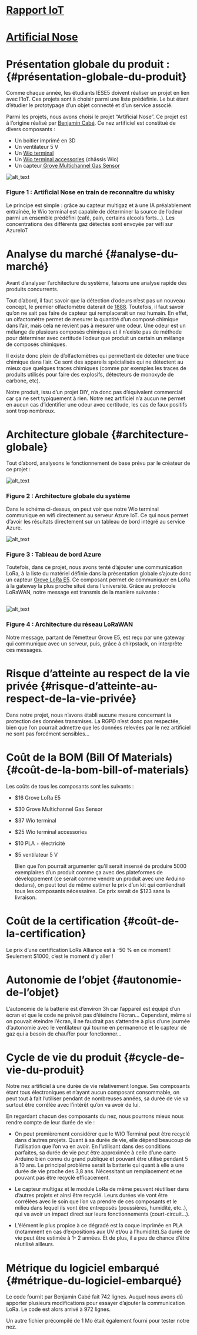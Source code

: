 # <span style="text-decoration:underline;">Rapport IoT </span>


# <span style="text-decoration:underline;">Artificial Nose</span>


# 


# Présentation globale du produit :  {#présentation-globale-du-produit}

Comme chaque année, les étudiants IESE5 doivent réaliser un projet en lien avec l’IoT. Ces projets sont à choisir parmi une liste prédéfinie. Le but étant d’étudier le prototypage d’un objet connecté et d’un service associé.

Parmi les projets, nous avons choisi le projet “Artificial Nose”. Ce projet est à l’origine réalisé par [Benjamin Cabé](https://blog.benjamin-cabe.com/2021/08/03/how-i-built-a-connected-artificial-nose). Ce nez artificiel est constitué de divers composants : 



* Un boitier imprimé en 3D
* Un ventilateur 5 V
* Un [Wio terminal](https://wiki.seeedstudio.com/Wio-Terminal-Getting-Started/)
* Un [Wio terminal accessories](https://wiki.seeedstudio.com/Wio-Terminal-Chassis-Battery(650mAh)/) (châssis Wio)
* Un capteur[ Grove Multichannel Gas Sensor ](https://wiki.seeedstudio.com/Grove-Multichannel-Gas-Sensor-V2/)






![alt_text](images/image1.png "image_tooltip")
 


### Figure 1 : Artificial Nose en train de reconnaître du whisky 

Le principe est simple : grâce au capteur multigaz et à une IA préalablement entraînée, le Wio terminal est capable de déterminer la source de l’odeur parmi un ensemble prédéfini (café, pain, certains alcools forts…).  Les concentrations des différents gaz détectés sont envoyée par wifi sur AzureIoT


# Analyse du marché  {#analyse-du-marché}

Avant d’analyser l’architecture du système, faisons une analyse rapide des produits concurrents.

Tout d’abord, il faut savoir que la détection d’odeurs n’est pas un nouveau concept, le premier olfactomètre daterait de [1888](https://www.cairn.info/revue-l-annee-psychologique-2021-3-page-311.htm). Toutefois, il faut savoir qu’on ne sait pas faire de capteur qui remplacerait un nez humain. En effet, un olfactomètre permet de mesurer la quantité d’un composé chimique dans l’air, mais cela ne revient pas à mesurer une odeur. Une odeur est un mélange de plusieurs composés chimiques et il n’existe pas de méthode pour déterminer avec certitude l’odeur que produit un certain un mélange de composés chimiques.

Il existe donc plein de d’olfactomètres qui permettent de détecter une trace chimique dans l’air. Ce sont des appareils spécialisés qui ne détectent au mieux que quelques traces chimiques (comme par exemples les traces de produits utilisés pour faire des explosifs, détecteurs de monoxyde de carbone, etc). 

Notre produit, issu d’un projet DIY, n’a donc pas d’équivalent commercial car ça ne sert typiquement à rien. Notre nez artificiel n’a aucun ne permet en aucun cas d’identifier une odeur avec certitude, les cas de faux positifs sont trop nombreux.


# Architecture globale {#architecture-globale}

Tout d’abord, analysons le fonctionnement de base prévu par le créateur de ce projet : 






![alt_text](images/image2.png "image_tooltip")



### Figure 2 : Architecture globale du système

Dans le schéma ci-dessus, on peut voir que notre Wio terminal communique en wifi directement au serveur Azure IoT. Ce qui nous permet d’avoir les résultats directement sur un tableau de bord intégré au service Azure.






![alt_text](images/image3.png "image_tooltip")



### Figure 3 : Tableau de bord Azure

Toutefois, dans ce projet, nous avons tenté d’ajouter une communication LoRa, à la liste du matériel définie dans la présentation globale s’ajoute donc un capteur [Grove LoRa E5](https://wiki.seeedstudio.com/Grove_LoRa_E5_New_Version/). Ce composant permet de communiquer en LoRa à la gateway la plus proche situé dans l’université. Grâce au protocole LoRaWAN, notre message est transmis de la  manière suivante : 


## 




![alt_text](images/image4.png "image_tooltip")



### Figure 4 : Architecture du réseau LoRaWAN

Notre message, partant de l’émetteur Grove E5, est reçu par une gateway qui communique avec un serveur, puis, grâce à chirpstack, on interprète ces messages.


# Risque d’atteinte au respect de la vie privée {#risque-d’atteinte-au-respect-de-la-vie-privée}

Dans notre projet, nous n’avons établi aucune mesure concernant la protection des données transmises. La RGPD n’est donc pas respectée, bien que l’on pourrait admettre que les données relevées par le nez artificiel ne sont pas forcément sensibles…


# Coût de la BOM (Bill Of Materials) {#coût-de-la-bom-bill-of-materials}

Les coûts de tous les composants sont les suivants : 



* $16  Grove LoRa E5
* $30 Grove Multichannel Gas Sensor
* $37 Wio terminal
* $25 Wio terminal accessories
* $10 PLA + électricité
* $5 ventilateur 5 V

	Bien que l’on pourrait argumenter qu’il serait insensé de produire 5000 exemplaires d’un produit comme ça avec des plateformes de développement (ce serait comme vendre un produit avec une Arduino dedans), on peut tout de même estimer le prix d’un kit qui contiendrait tous les composants nécessaires. Ce prix serait de $123 sans la livraison. 


# Coût de la certification  {#coût-de-la-certification}

Le prix d’une certification LoRa Alliance est à -50 % en ce moment ! Seulement $1000, c’est le moment d’y aller !


# Autonomie de l’objet {#autonomie-de-l’objet}

L’autonomie de la batterie est d’environ 3h car l’appareil est équipé d’un écran et que le code ne prévoit pas d’éteindre l’écran… Cependant, même si on pouvait éteindre l’écran, il ne faudrait pas s’attendre à plus d’une journée d’autonomie avec le ventilateur qui tourne en permanence et le capteur de gaz qui a besoin de chauffer pour fonctionner…


# Cycle de vie du produit {#cycle-de-vie-du-produit}

Notre nez artificiel à une durée de vie relativement longue. Ses composants étant tous électroniques et n’ayant aucun composant consommable, on peut tout à fait l’utiliser pendant de nombreuses années, sa durée de vie va surtout être corrélée avec l’intérêt qu’on va avoir de lui.

En regardant chacun des composants du nez, nous pourrons mieux nous rendre compte de leur durée de vie :

- On peut premièrement considérer que le WIO Terminal peut être recyclé dans d’autres projets. Quant à sa durée de vie, elle dépend beaucoup de l’utilisation que l’on va en avoir. En l’utilisant dans des conditions parfaites, sa durée de vie peut être approximée à celle d’une carte Arduino bien connu du grand publique et pouvant être utilisé pendant 5 à 10 ans. Le principal problème serait la batterie qui quant à elle a une durée de vie proche des 3,8 ans. Nécessitant un remplacement et ne pouvant pas être recyclé efficacement.

- Le capteur multigaz et le module LoRa de même peuvent réutiliser dans d’autres projets et ainsi être recyclé. Leurs durées vie vont être corrélées avec le soin que l’on va prendre de ces composants et le milieu dans lequel ils vont être entreposés (poussières, humidité, etc..), qui va avoir un impact direct sur leurs fonctionnements (court-circuit…).

- L’élément le plus propice à ce dégradé est la coque imprimée en PLA (notamment en cas d’expositions aux UV et/ou à l’humidité).Sa durée de vie peut être estimée à 1- 2 années. Et de plus, il a peu de chance d’être réutilisé ailleurs.


# Métrique du logiciel embarqué  {#métrique-du-logiciel-embarqué}

Le code fournit par Benjamin Cabé fait 742 lignes. Auquel nous avons dû apporter plusieurs modifications pour essayer d’ajouter la communication LoRa. Le code est alors arrivé à 972 lignes.

Un autre fichier précompilé de 1 Mo était également fourni pour tester notre nez.

